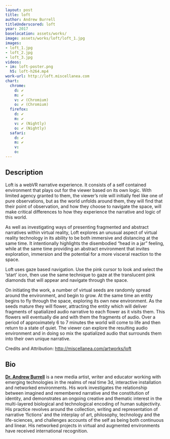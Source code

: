 ```yaml
---
layout: post
title: loft
author: Andrew Burrell
titleUnderscored: loft
year: 2017
baselocation: assets/works/
image: assets/works/loft/loft_1.jpg
images:
- loft_1.jpg
- loft_2.jpg
- loft_3.jpg
videos: 
- im: loft-poster.png
  h5: loft-h264.mp4
work-url: http://loft.miscellanea.com
chart:
  chrome:
    d: ✔
    m: ✔
    v: ✔ (Chromium)
    o: ✔ (Chromium)
  firefox:
    d: ✔
    m: ✔
    v: ✔ (Nightly)
    o: ✔ (Nightly)
  safari:
    d: ✔
    m: ✔
    v:
    o:
---
```


## Description
Loft is a webVR narrative experience. It consists of a self contained environment that plays out for the viewer based on its own logic. With limited agency granted to them, the viewer’s role will initially feel like one of pure observations, but as the world unfolds around them, they will find that their point of observation, and how they choose to navigate the space, will make critical differences to how they experience the narrative and logic of this world.

As well as investigating ways of presenting fragmented and abstract narratives within virtual reality, Loft explores an unusual aspect of virtual reality technology in its ability to be both immersive and distancing at the same time. It intentionally highlights the disembodied “head in a jar” feeling, while at the same time providing an abstract environment that invites exploration, immersion and the potential for a more visceral reaction to the space.

Loft uses gaze based navigation. Use the pink cursor to look and select the ‘start’ icon, then use the same technique to gaze at the translucent pink diamonds that will appear and navigate through the space.

On initiating the work, a number of virtual seeds are randomly spread around the environment, and begin to grow. At the same time an entity begins to fly through the space, exploring its own new environment. As the seeds mature they will flower, attracting the entity which will deliver fragments of spatialized audio narrative to each flower as it visits them. This flowers will eventually die and with them the fragments of audio. Over a period of approximately 6 to 7 minutes the world will come to life and then return to a state of quiet. The viewer can explore the resulting audio environment and in doing so mix the spatialized audio that surrounds them into their own unique narrative.

Credits and Attribution: <http://miscellanea.com/artworks/loft>

## Bio	
**[Dr. Andrew Burrell](http://miscellanea.com/)** is a new media artist, writer and educator working with emerging technologies in the realms of real time 3d, interactive installation and networked environments. His work investigates the relationship between imagined and remembered narrative and the constitution of identity, and demonstrates an ongoing creative and thematic interest in the multi-layered biological and technological encoding of human subjectivity. His practice revolves around the collection, writing and representation of narrative ‘fictions’ and the interplay of art, philosophy, technology and the life-sciences, and challenges accounts of the self as being both continuous and linear. His networked projects in virtual and augmented environments have received international recognition.
